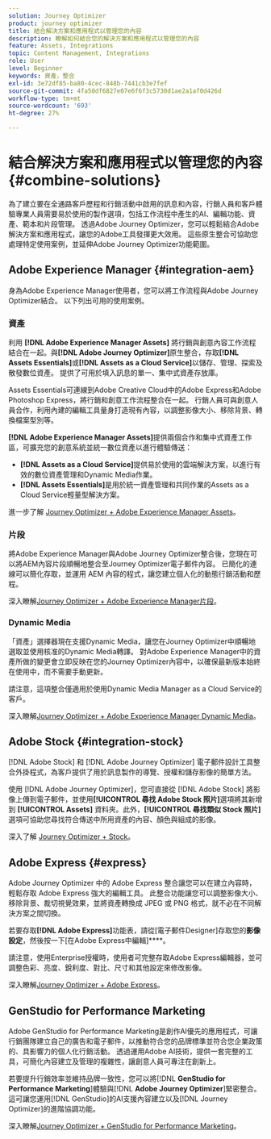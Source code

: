 ```yaml
---
solution: Journey Optimizer
product: journey optimizer
title: 結合解決方案和應用程式以管理您的內容
description: 瞭解如何結合您的解決方案和應用程式以管理您的內容
feature: Assets, Integrations
topic: Content Management, Integrations
role: User
level: Beginner
keywords: 資產，整合
exl-id: 3e72df85-ba80-4cec-848b-7441cb3e7fef
source-git-commit: 4fa50df6827e07e6f6f3c5730d1ae2a1af0d426d
workflow-type: tm+mt
source-wordcount: '693'
ht-degree: 27%

---
```


# 結合解決方案和應用程式以管理您的內容 {#combine-solutions}

為了建立要在全通路客戶歷程和行銷活動中啟用的訊息和內容，行銷人員和客戶體驗專業人員需要易於使用的製作選項，包括工作流程中產生的AI、編輯功能、資產、範本和片段管理。  透過Adobe Journey Optimizer，您可以輕鬆結合Adobe解決方案和應用程式，讓您的Adobe工具發揮更大效用。 這些原生整合可協助您處理特定使用案例，並延伸Adobe Journey Optimizer功能範圍。

## Adobe Experience Manager {#integration-aem}

身為Adobe Experience Manager使用者，您可以將工作流程與Adobe Journey Optimizer結合。 以下列出可用的使用案例。

### 資產

利用 **[!DNL Adobe Experience Manager Assets]** 將行銷與創意內容工作流程結合在一起。與&#x200B;**[!DNL Adobe Journey Optimizer]**&#x200B;原生整合，存取&#x200B;**[!DNL Assets Essentials]**&#x200B;或&#x200B;**[!DNL Assets as a Cloud Service]**&#x200B;以儲存、管理、探索及散發數位資產。 提供了可用於填入訊息的單一、集中式資產存放庫。

Assets Essentials可連線到Adobe Creative Cloud中的Adobe Express和Adobe Photoshop Express，將行銷和創意工作流程整合在一起。 行銷人員可與創意人員合作，利用內建的編輯工具量身打造現有內容，以調整影像大小、移除背景、轉換檔案型別等。

**[!DNL Adobe Experience Manager Assets]**&#x200B;提供兩個合作和集中式資產工作區，可擴充您的創意系統並統一數位資產以進行體驗傳送：

* **[!DNL Assets as a Cloud Service]**&#x200B;提供易於使用的雲端解決方案，以進行有效的數位資產管理和Dynamic Media作業。
* **[!DNL Assets Essentials]**&#x200B;是用於統一資產管理和共同作業的Assets as a Cloud Service輕量型解決方案。

進一步了解 [Journey Optimizer + Adobe Experience Manager Assets](../integrations/assets.md)。

<!--
### Templates

With Adobe Journey Optimizer, you can create custom-tailored messages through Adobe Experience Manager sites. Start by designing your templates using Adobe Experience Manager's content sources, then send them to Adobe Journey Optimizer. Once shared, these templates can be accessed in Adobe Journey Optimizer's Email Designer, simplifying the process of crafting and sending messages to your desired audience.

Learn more about [Journey Optimizer + Adobe Experience Manager templates](../integrations/aem-templates.md).-->

### 片段

將Adobe Experience Manager與Adobe Journey Optimizer整合後，您現在可以將AEM內容片段順暢地整合至Journey Optimizer電子郵件內容。 已簡化的連線可以簡化存取，並運用 AEM 內容的程式，讓您建立個人化的動態行銷活動和歷程。

深入瞭解[Journey Optimizer + Adobe Experience Manager片段](../integrations/aem-fragments.md)。

### Dynamic Media

「資產」選擇器現在支援Dynamic Media，讓您在Journey Optimizer中順暢地選取並使用核准的Dynamic Media轉譯。 對Adobe Experience Manager中的資產所做的變更會立即反映在您的Journey Optimizer內容中，以確保最新版本始終在使用中，而不需要手動更新。

請注意，這項整合僅適用於使用Dynamic Media Manager as a Cloud Service的客戶。

深入瞭解[Journey Optimizer + Adobe Experience Manager Dynamic Media](../integrations/aem-dynamic.md)。


## Adobe Stock {#integration-stock}

[!DNL Adobe Stock] 和 [!DNL Adobe Journey Optimizer] 電子郵件設計工具整合外掛程式，為客戶提供了用於訊息製作的導覽、授權和儲存影像的簡單方法。

使用 [!DNL Adobe Journey Optimizer]，您可直接從 [!DNL Adobe Stock] 將影像上傳到電子郵件，並使用&#x200B;**[!UICONTROL 尋找 Adobe Stock 照片]**&#x200B;選項將其新增到 **[!UICONTROL Assets]** 資料夾。此外，**[!UICONTROL 尋找類似 Stock 照片]**&#x200B;選項可協助您尋找符合傳送中所用資產的內容、顏色與組成的影像。

深入了解 [Journey Optimizer + Stock](../integrations/stock.md)。

## Adobe Express {#express}

Adobe Journey Optimizer 中的 Adobe Express 整合讓您可以在建立內容時，輕鬆存取 Adobe Express 強大的編輯工具。 此整合功能讓您可以調整影像大小、移除背景、裁切視覺效果，並將資產轉換成 JPEG 或 PNG 格式，就不必在不同解決方案之間切換。

若要存取&#x200B;**[!DNL Adobe Express]**&#x200B;功能表，請從[電子郵件Designer]存取您的&#x200B;**影像設定**，然後按一下[在Adobe Express中編輯]****。

請注意，使用Enterprise授權時，使用者可完整存取Adobe Express編輯器，並可調整色彩、亮度、銳利度、對比、尺寸和其他設定來修改影像。

深入瞭解[Journey Optimizer + Adobe Express](../integrations/express.md)。

## GenStudio for Performance Marketing

Adobe GenStudio for Performance Marketing是創作AI優先的應用程式，可讓行銷團隊建立自己的廣告和電子郵件，以推動符合您的品牌標準並符合您企業政策的、具影響力的個人化行銷活動。 透過運用Adobe AI技術，提供一套完整的工具，可簡化內容建立及管理的複雜性，讓創意人員可專注在創新上。

若要提升行銷效率並維持品牌一致性，您可以將&#x200B;[!DNL **GenStudio for Performance Marketing**]&#x200B;體驗與&#x200B;[!DNL **Adobe Journey Optimizer**]&#x200B;緊密整合。 這可讓您運用[!DNL GenStudio]的AI支援內容建立以及[!DNL Journey Optimizer]的進階協調功能。

深入瞭解[Journey Optimizer + GenStudio for Performance Marketing](../integrations/genstudio.md)。
